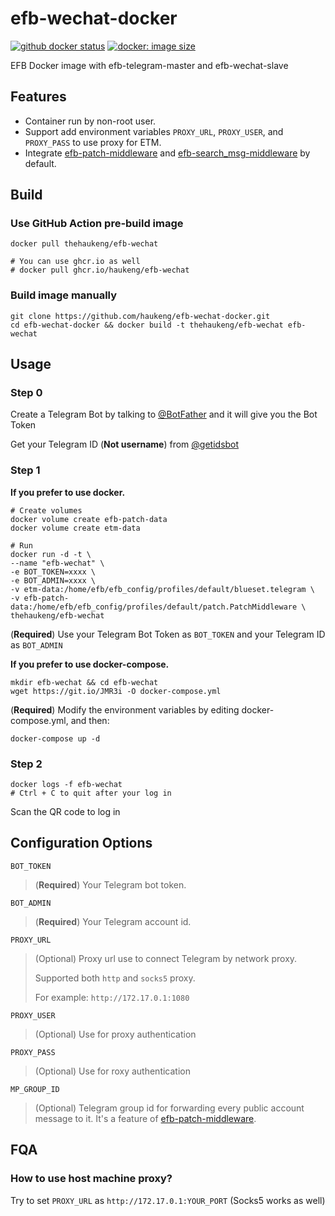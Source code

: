 # efb-wechat-docker

[![github docker status](https://img.shields.io/github/workflow/status/haukeng/efb-wechat-docker/Publish%20Docker%20Image?label=docker&logo=docker)](https://github.com/haukeng/efb-wechat-docker/actions/workflows/docker-image.yml)
[![docker: image size](https://img.shields.io/docker/image-size/thehaukeng/efb-wechat)](https://hub.docker.com/r/thehaukeng/efb-wechat)

EFB Docker image with efb-telegram-master and efb-wechat-slave

## Features

- Container run by non-root user.
- Support add environment variables `PROXY_URL`, `PROXY_USER`, and `PROXY_PASS` to use proxy for ETM.
- Integrate [efb-patch-middleware](https://github.com/ehForwarderBot/efb-patch-middleware) and [efb-search_msg-middleware](https://github.com/ehForwarderBot/efb-search_msg-middleware) by default.

## Build

### Use GitHub Action pre-build image

```shell
docker pull thehaukeng/efb-wechat

# You can use ghcr.io as well
# docker pull ghcr.io/haukeng/efb-wechat
```

### Build image manually

```shell
git clone https://github.com/haukeng/efb-wechat-docker.git
cd efb-wechat-docker && docker build -t thehaukeng/efb-wechat efb-wechat
```

## Usage

### Step 0

Create a Telegram Bot by talking to [@BotFather](https://t.me/botfather) and it will give you the Bot Token

Get your Telegram ID (**Not username**) from [@getidsbot](https://t.me/getidsbot)

### Step 1

**If you prefer to use docker.**

```shell
# Create volumes
docker volume create efb-patch-data
docker volume create etm-data

# Run 
docker run -d -t \
--name "efb-wechat" \
-e BOT_TOKEN=xxxx \
-e BOT_ADMIN=xxxx \
-v etm-data:/home/efb/efb_config/profiles/default/blueset.telegram \
-v efb-patch-data:/home/efb/efb_config/profiles/default/patch.PatchMiddleware \
thehaukeng/efb-wechat
```

(**Required**) Use your Telegram Bot Token as `BOT_TOKEN` and your Telegram ID as `BOT_ADMIN`

**If you prefer to use docker-compose.**

```shell
mkdir efb-wechat && cd efb-wechat
wget https://git.io/JMR3i -O docker-compose.yml
```

(**Required**) Modify the environment variables by editing docker-compose.yml, and then:

```shell
docker-compose up -d
```

### Step 2

```shell
docker logs -f efb-wechat 
# Ctrl + C to quit after your log in
```

Scan the QR code to log in

## Configuration Options

`BOT_TOKEN`

> (**Required**) Your Telegram bot token.

`BOT_ADMIN`

> (**Required**) Your Telegram account id.

`PROXY_URL`

> (Optional) Proxy url use to connect Telegram by network proxy.
>
> Supported both `http` and `socks5` proxy.
>
> For example: `http://172.17.0.1:1080`

`PROXY_USER`

> (Optional) Use for proxy authentication

`PROXY_PASS`

> (Optional) Use for roxy authentication

`MP_GROUP_ID`

> (Optional) Telegram group id for forwarding every public account message to it. It's a feature of [efb-patch-middleware](https://github.com/ehForwarderBot/efb-patch-middleware#usage).

## FQA

### How to use host machine proxy?

Try to set `PROXY_URL` as `http://172.17.0.1:YOUR_PORT` (Socks5 works as well)
